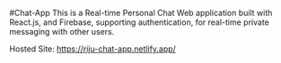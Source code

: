 #Chat-App
This is a Real-time Personal Chat Web application built with React.js, and Firebase, supporting authentication, for real-time private messaging with other users.

Hosted Site: https://riju-chat-app.netlify.app/
